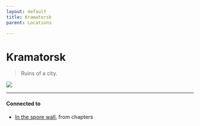 ```yaml
---
layout: default
title: Kramatorsk
parent: Locations

---
```

# Kramatorsk

> Ruins of a city.

![](https://i.imgur.com/5SbDe72.png)

---
#### Connected to

<!-- QueryToSerialize: LIST without ID "["+ title + "](https://terra-campaigns.github.io/"+ regexreplace(file.path, ".md", "") + ")" + ", from " + regexreplace(file.folder, "degenesis/", "") FROM ([[]]) OR outgoing([[]]) SORT file.folder DESC -->
<!-- SerializedQuery: LIST without ID "["+ title + "](https://terra-campaigns.github.io/"+ regexreplace(file.path, ".md", "") + ")" + ", from " + regexreplace(file.folder, "degenesis/", "") FROM ([[]]) OR outgoing([[]]) SORT file.folder DESC -->
- [In the spore wall](https://terra-campaigns.github.io/degenesis/chapters/100.01), from chapters
<!-- SerializedQuery END -->


